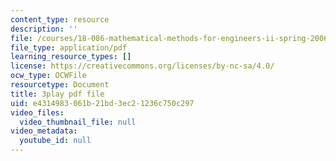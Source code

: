 ```yaml
---
content_type: resource
description: ''
file: /courses/18-086-mathematical-methods-for-engineers-ii-spring-2006/e4314983061b21bd3ec21236c750c297_ZpOJJk6en2o.pdf
file_type: application/pdf
learning_resource_types: []
license: https://creativecommons.org/licenses/by-nc-sa/4.0/
ocw_type: OCWFile
resourcetype: Document
title: 3play pdf file
uid: e4314983-061b-21bd-3ec2-1236c750c297
video_files:
  video_thumbnail_file: null
video_metadata:
  youtube_id: null
---
```

